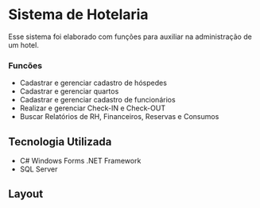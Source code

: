 # Sistema de Hotelaria
Esse sistema foi elaborado com funções para auxiliar na administração de um hotel.
### Funcões
- Cadastrar e gerenciar cadastro de hóspedes
- Cadastrar e gerenciar  quartos
- Cadastrar e gerenciar cadastro de funcionários
- Realizar e gerenciar Check-IN e Check-OUT
- Buscar Relatórios de RH, Financeiros, Reservas e Consumos

## Tecnologia Utilizada
 - C# Windows Forms .NET Framework
 - SQL Server
 ## Layout
